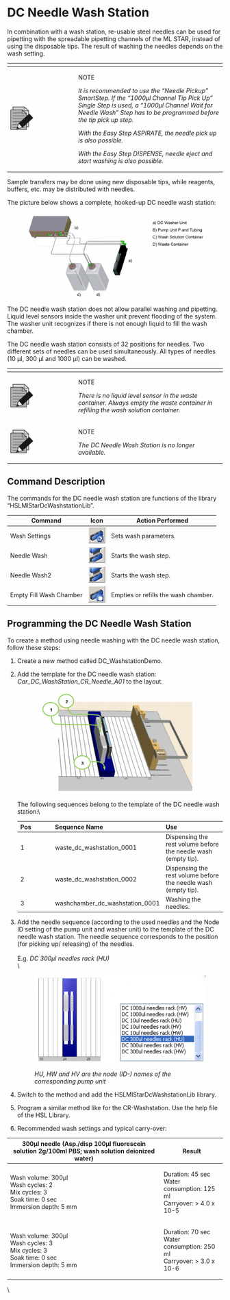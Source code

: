 # DC Needle Wash Station‌

In combination with a wash station, re-usable steel needles can be used for pipetting with the spreadable pipetting channels of the ML STAR, instead of using the disposable tips. The result of washing the needles depends on the wash setting.

<table data-header-hidden><thead><tr><th width="145"></th><th></th></tr></thead><tbody><tr><td><img src="../../.gitbook/assets/image (10) (1) (1) (1) (1) (1) (1) (1) (1) (1) (1) (1) (1) (1) (1) (1).png" alt="" data-size="original"></td><td><p>NOTE</p><p><em>It is recommended to use the “Needle Pickup” SmartStep. If the “1000μl Channel Tip Pick Up” Single Step is used, a “1000μl Channel Wait for Needle Wash” Step has to be programmed before the tip pick up step.</em></p><p><em>With the Easy Step ASPIRATE, the needle pick up is also possible.</em></p><p><em>With the Easy Step DISPENSE, needle eject and start washing is also possible.</em></p></td></tr></tbody></table>



Sample transfers may be done using new disposable tips, while reagents, buffers, etc. may be distributed with needles.

The picture below shows a complete, hooked-up DC needle wash station:

<figure><img src="../../.gitbook/assets/image (73) (1) (1).png" alt=""><figcaption></figcaption></figure>

The DC needle wash station does not allow parallel washing and pipetting. Liquid level sensors inside the washer unit prevent flooding of the system. The washer unit recognizes if there is not enough liquid to fill the wash chamber.

The DC needle wash station consists of 32 positions for needles. Two different sets of needles can be used simultaneously. All types of needles (10 µl, 300 µl and 1000 µl) can be washed.

<table data-header-hidden><thead><tr><th width="145"></th><th></th></tr></thead><tbody><tr><td><img src="../../.gitbook/assets/image (10) (1) (1) (1) (1) (1) (1) (1) (1) (1) (1) (1) (1) (1) (1) (1).png" alt="" data-size="original"></td><td><p>NOTE</p><p><em>There is no liquid level sensor in the waste container. Always empty the waste container in refilling the wash solution container.</em></p></td></tr><tr><td><img src="../../.gitbook/assets/image (10) (1) (1) (1) (1) (1) (1) (1) (1) (1) (1) (1) (1) (1) (1) (1).png" alt="" data-size="original"></td><td><p>NOTE</p><p><em>The DC Needle Wash Station is no longer available.</em></p></td></tr></tbody></table>



## Command Description

The commands for the DC needle wash station are functions of the library “HSLMlStarDcWashstationLib”.

| Command                 | Icon                                                                                 | Action Performed                     |
| ----------------------- | ------------------------------------------------------------------------------------ | ------------------------------------ |
| Wash Settings           | <img src="../../.gitbook/assets/image (78) (1) (1).png" alt="" data-size="original"> | Sets wash parameters.                |
| Needle Wash             | <img src="../../.gitbook/assets/image (75) (1) (1).png" alt="" data-size="original"> | Starts the wash step.                |
| Needle Wash2            | <img src="../../.gitbook/assets/image (76) (1) (1).png" alt="" data-size="original"> | Starts the wash step.                |
| Empty Fill Wash Chamber | <img src="../../.gitbook/assets/image (77) (1) (1).png" alt="" data-size="original"> | Empties or refills the wash chamber. |



## Programming the DC Needle Wash Station

To create a method using needle washing with the DC needle wash station, follow these steps:

1. Create a new method called DC\_WashstationDemo.
2.  Add the template for the DC needle wash station: _Car\_DC\_WashStation\_CR\_Needle\_A01_ to the layout.

    <figure><img src="../../.gitbook/assets/image (80) (1) (1).png" alt="" width="375"><figcaption></figcaption></figure>

    The following sequences belong to the template of the DC needle wash station:\


    <table><thead><tr><th width="67">Pos</th><th>Sequence Name</th><th>Use</th></tr></thead><tbody><tr><td>1</td><td>waste_dc_washstation_0001</td><td>Dispensing the rest volume before the needle wash (empty tip).</td></tr><tr><td>2</td><td>waste_dc_washstation_0002</td><td>Dispensing the rest volume before the needle wash (empty tip).</td></tr><tr><td>3</td><td>washchamber_dc_washstation_0001</td><td>Washing the needles.</td></tr></tbody></table>


3.  Add the needle sequence (according to the used needles and the Node ID setting of the pump unit and washer unit) to the template of the DC needle wash station. The needle sequence corresponds to the position (for picking up/ releasing) of the needles.\
    \
    E.g. _DC 300μl needles rack (HU)_\
    \


    <figure><img src="../../.gitbook/assets/image (81) (1) (1).png" alt=""><figcaption><p><em>HU, HW and HV are the node (ID-) names of the corresponding pump unit</em> </p></figcaption></figure>



4. Switch to the method and add the HSLMlStarDcWashstationLib library.
5. Program a similar method like for the CR-Washstation. Use the help file of the HSL Library.
6. Recommended wash settings and typical carry-over:



| 300µl needle (Asp./disp 100µl fluorescein solution 2g/100ml PBS; wash solution deionized water)           | Result                                                                          |
| --------------------------------------------------------------------------------------------------------- | ------------------------------------------------------------------------------- |
| <p>Wash volume: 300µl<br>Wash cycles: 2<br>Mix cycles: 3<br>Soak time: 0 sec<br>Immersion depth: 5 mm</p> | <p>Duration: 45 sec<br>Water consumption: 125 ml<br>Carryover: > 4.0 x 10-5</p> |
| <p>Wash volume: 300µl<br>Wash cycles: 3<br>Mix cycles: 3<br>Soak time: 0 sec<br>Immersion depth: 5 mm</p> | <p>Duration: 70 sec<br>Water consumption: 250 ml<br>Carryover: > 3.0 x 10-6</p> |

\
